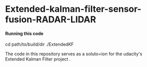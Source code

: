 # Extended-kalman-filter-sensor-fusion-RADAR-LIDAR

#### Running this code
cd path/to/build/dir
./ExtendedKF

The code in this repository serves as a soluto=ion for the udacity's Extended Kalman Filter project . 
